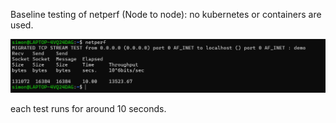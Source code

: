 Baseline testing of netperf (Node to node): no kubernetes or containers are used.

![Result of baseline test with netperf](Baseline_result.png)

each test runs for around 10 seconds.